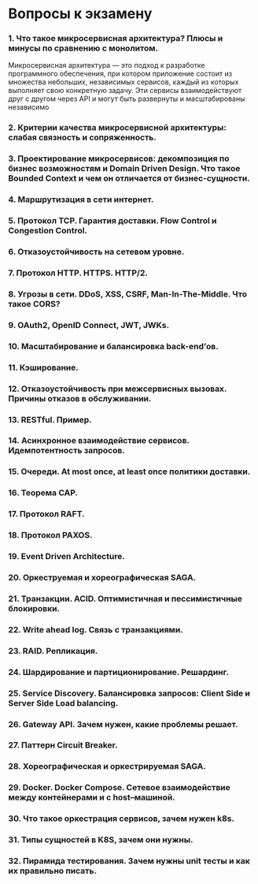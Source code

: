 # Вопросы к экзамену

### 1. Что такое микросервисная архитектура? Плюсы и минусы по сравнению с монолитом.
Микросервисная архитектура — это подход к разработке программного обеспечения, при котором приложение состоит из множества небольших, независимых сервисов, каждый из которых выполняет свою конкретную задачу. Эти сервисы взаимодействуют друг с другом через API и могут быть развернуты и масштабированы независимо
### 2. Критерии качества микросервисной архитектуры: слабая связность и сопряженность.
### 3. Проектирование микросервисов: декомпозиция по бизнес возможностям и Domain Driven Design. Что такое Bounded Context и чем он отличается от бизнес-сущности.
### 4. Маршрутизация в сети интернет.
### 5. Протокол TCP. Гарантия доставки. Flow Control и Congestion Control.
### 6. Отказоустойчивость на сетевом уровне.
### 7. Протокол HTTP. HTTPS. HTTP/2.
### 8. Угрозы в сети. DDoS, XSS, CSRF, Man-In-The-Middle. Что такое CORS?
### 9. OAuth2, OpenID Connect, JWT, JWKs.
### 10. Масштабирование и балансировка back-end’ов.
### 11. Кэширование.
### 12. Отказоустойчивость при межсервисных вызовах. Причины отказов в обслуживании.
### 13. RESTful. Пример.
### 14. Асинхронное взаимодействие сервисов. Идемпотентность запросов.
### 15. Очереди. At most once, at least once политики доставки.
### 16. Теорема CAP.
### 17. Протокол RAFT.
### 18. Протокол PAXOS.
### 19. Event Driven Architecture.
### 20. Оркеструемая и хореографическая SAGA.
### 21. Транзакции. ACID. Оптимистичная и пессимистичные блокировки.
### 22. Write ahead log. Связь с транзакциями.
### 23. RAID. Репликация.
### 24. Шардирование и партиционирование. Решардинг.
### 25. Service Discovery. Балансировка запросов: Client Side и Server Side Load balancing.
### 26. Gateway API. Зачем нужен, какие проблемы решает.
### 27. Паттерн Circuit Breaker.
### 28. Хореографическая и оркестрируемая SAGA.
### 29. Docker. Docker Compose. Сетевое взаимодействие между контейнерами и с host–машиной.
### 30. Что такое оркестрация сервисов, зачем нужен k8s.
### 31. Типы сущностей в K8S, зачем они нужны.
### 32. Пирамида тестирования. Зачем нужны unit тесты и как их правильно писать.